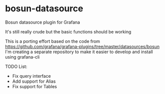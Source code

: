 # bosun-datasource
Bosun datasource plugin for Grafana

It's still really crude but the basic functions should be working

This is a porting effort based on the code from https://github.com/grafana/grafana-plugins/tree/master/datasources/bosun
I'm creating a separate repository to make it easier to develop and install using grafana-cli

TODO List:
* Fix query interface
* Add support for Alias
* Fix support for Tables

